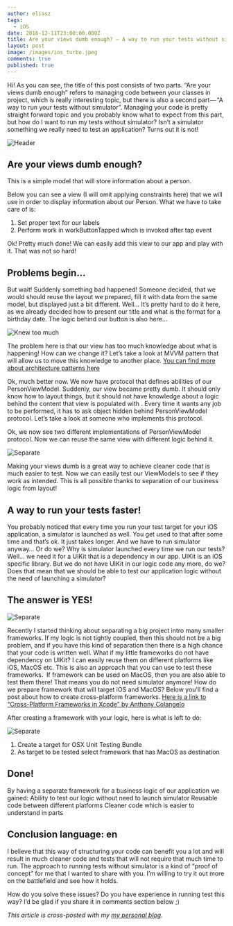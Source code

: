 ```yaml
---
author: eliasz
tags:
  - iOS
date: 2016-12-11T23:00:00.000Z
title: Are your views dumb enough? — A way to run your tests without simulator
layout: post
image: /images/ios_turbo.jpeg
comments: true
published: true
---
```


Hi! As you can see, the title of this post consists of two parts. “Are your views dumb enough” refers to managing code between your classes in project, which is really interesting topic, but there is also a second part — “A way to run your tests without simulator”. Managing your code is pretty straight forward topic and you probably know what to expect from this part, but how do I want to run my tests without simulator? Isn’t a simulator something we really need to test an application? Turns out it is not!

![Header](/images/are-views-dumb-enough/turbo.jpg)

Are your views dumb enough?
---
This is a simple model that will store information about a person.
<script src="https://gist.github.com/Eluss/9d6ae51c95789be142e1136cb07a176f.js"></script>


Below you can see a view (I will omit applying constraints here) that we will use in order to display information about our Person. What we have to take care of is:

1. Set proper text for our labels
2. Perform work in workButtonTapped which is invoked after tap event

<script src="https://gist.github.com/Eluss/f72bd4830a6f0a818281c468f666ee94.js"></script>

Ok! Pretty much done! We can easily add this view to our app and play with it. That was not so hard!

Problems begin…
---
But wait! Suddenly something bad happened! Someone decided, that we would should reuse the layout we prepared, fill it with data from the same model, but displayed just a bit different. Well… It’s pretty hard to do it here, as we already decided how to present our title and what is the format for a birthday date. The logic behind our button is also here…

![Knew too much](/images/are-views-dumb-enough/knew-too-much.jpg)

The problem here is that our view has too much knowledge about what is happening! How can we change it? Let’s take a look at MVVM pattern that will allow us to move this knowledge to another place.
[You can find more about architecture patterns here](https://medium.com/ios-os-x-development/ios-architecture-patterns-ecba4c38de52#.fbormp201)

<script src="https://gist.github.com/Eluss/0446c0be1eb12a0fc972a15eaebd31be.js"></script>

Ok, much better now. We now have protocol that defines abilities of our PersonViewModel. Suddenly, our view became pretty dumb. It should only know how to layout things, but it should not have knowledge about a logic behind the content that view is populated with . Every time it wants any job to be performed, it has to ask object hidden behind PersonViewModel protocol. Let’s take a look at someone who implements this protocol.

<script src="https://gist.github.com/Eluss/fc0212d0861c469b9a7e38046d10f633.js"></script>

Ok, we now see two different implementations of PersonViewModel protocol. Now we can reuse the same view with different logic behind it.

![Separate](/images/are-views-dumb-enough/yoda-separate.jpeg)

Making your views dumb is a great way to achieve cleaner code that is much easier to test. Now we can easily test our ViewModels to see if they work as intended. This is all possible thanks to separation of our business logic from layout!

A way to run your tests faster!
---
You probably noticed that every time you run your test target for your iOS application, a simulator is launched as well. You get used to that after some time and that’s ok. It just takes longer. And we have to run simulator anyway… Or do we?
Why is simulator launched every time we run our tests?
Well… we need it for a UIKit that is a dependency in our app. UIKit is an iOS specific library.
But we do not have UIKit in our logic code any more, do we?
Does that mean that we should be able to test our application logic without the need of launching a simulator?

The answer is YES!
---

![Separate](/images/are-views-dumb-enough/running-tests.jpg)

Recently I started thinking about separating a big project intro many smaller frameworks. If my logic is not tightly coupled, then this should not be a big problem, and if you have this kind of separation then there is a high chance that your code is written well. What if my little frameworks do not have dependency on UIKit? I can easily reuse them on different platforms like iOS, MacOS etc. This is also an approach that you can use to test these frameworks. 
If framework can be used on MacOS, then you are also able to test them there! That means you do not need simulator anymore!
How do we prepare framework that will target iOS and MacOS? Below you’ll find a post about how to create cross-platform frameworks.
[Here is a link to “Cross-Platform Frameworks in Xcode” by Anthony Colangelo](https://acolangelo.com/blog/cross-platform-frameworks-in-xcode)

After creating a framework with your logic, here is what is left to do:

![Separate](/images/are-views-dumb-enough/test-target.png)

1. Create a target for OSX Unit Testing Bundle
2. As target to be tested select framework that has MacOS as destination

Done!
---
By having a separate framework for a business logic of our application we gained:
Ability to test our logic without need to launch simulator
Reusable code between different platforms
Cleaner code which is easier to understand in parts

Conclusion
language: en
---

I believe that this way of structuring your code can benefit you a lot and will result in much cleaner code and tests that will not require that much time to run. The approach to running tests without simulator is a kind of “proof of concept” for me that I wanted to share with you. I’m willing to try it out more on the battlefield and see how it holds. 

How do you solve these issues? Do you have experience in running test this way? I’d be glad if you share it in comments section below ;)

*This article is cross-posted with my [my personal blog](https://eliaszsawicki.com/).*
